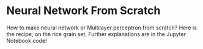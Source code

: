 # Neural Network From Scratch
How to make neural network or Multilayer perceptron from scratch? Here is the recipe, on the rice grain set. Further explanations are in the Jupyter Notebook code!
